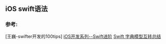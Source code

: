 ##  iOS swift语法






### 参考:
[王巍-swifter开发的100tips]
[iOS开发系列--Swift进阶](http://www.cnblogs.com/kenshincui/p/4824810.html)
[Swift 字典模型互转总结](https://www.cnblogs.com/duzhaoquan/p/6228525.html)
